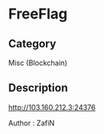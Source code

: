 # FreeFlag

## Category
Misc (Blockchain)

## Description
http://103.160.212.3:24376

Author : ZafiN